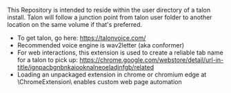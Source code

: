 This Repository is intended to reside within the user directory of a talon install. Talon will follow a junction point from talon user folder to another location on the same volume if that's preferred.

- To get talon, go here: https://talonvoice.com/
- Recommended voice engine is wav2letter (aka conformer)
- For web interactions, this extension is used to create a reliable tab name for a talon to pick up: https://chrome.google.com/webstore/detail/url-in-title/ignpacbgnbnkaiooknalneoeladjnfgb/related
- Loading an unpackaged extension in chrome or chromium edge at \ChromeExtension\ enables custom web page automation
